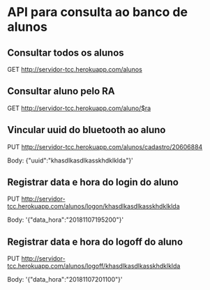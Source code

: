# API para consulta ao banco de alunos

## Consultar todos os alunos
GET http://servidor-tcc.herokuapp.com/alunos

## Consultar aluno pelo RA
GET http://servidor-tcc.herokuapp.com/aluno/$ra

## Vincular uuid do bluetooth ao aluno
PUT http://servidor-tcc.herokuapp.com/alunos/cadastro/20606884

Body: {"uuid":"khasdlkasdlkasskhdklklda"}' 

## Registrar data e hora do login do aluno
PUT http://servidor-tcc.herokuapp.com/alunos/logon/khasdlkasdlkasskhdklklda

Body: '{"data_hora":"20181107195200"}' 

## Registrar data e hora do logoff do aluno
PUT http://servidor-tcc.herokuapp.com/alunos/logoff/khasdlkasdlkasskhdklklda

Body: '{"data_hora":"20181107201100"}' 